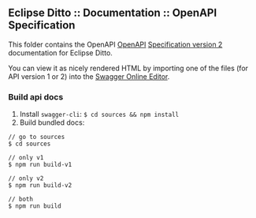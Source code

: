 ## Eclipse Ditto :: Documentation :: OpenAPI Specification

This folder contains the OpenAPI [OpenAPI](https://www.openapis.org) [Specification version 2](https://github.com/OAI/OpenAPI-Specification/blob/master/versions/2.0.md) documentation for Eclipse Ditto. 

You can view it as nicely rendered HTML by importing one of the files (for API version 1 or 2) into the [Swagger Online Editor](https://editor.swagger.io).

### Build api docs

1. Install `swagger-cli`: `$ cd sources && npm install`
2. Build bundled docs:
```
// go to sources
$ cd sources

// only v1
$ npm run build-v1

// only v2
$ npm run build-v2

// both
$ npm run build
```

